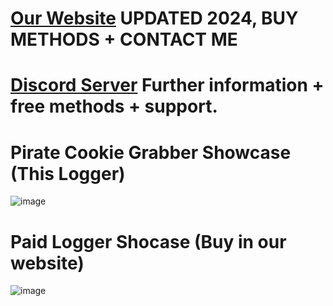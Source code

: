 # [Our Website](https://pirate-stealer.carrd.co) UPDATED 2024, BUY METHODS + CONTACT ME <br />
# [Discord Server](https://discord.gg/kWBzTvVCP9) Further information + free methods + support.
# Pirate Cookie Grabber Showcase (This Logger)
![image](https://github.com/Mani175/Pirate-Cookie-Grabber/assets/60432696/68100ff2-790f-4d36-91ab-25bd3ab79884)
# Paid Logger Shocase (Buy in our website)
![image](https://github.com/Mani175/Pirate-Cookie-Grabber/assets/60432696/a497b368-db0a-4638-a9a5-188cd662ded3)
